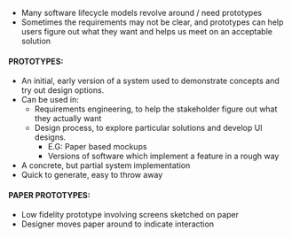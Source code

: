 - Many software lifecycle models revolve around / need prototypes
- Sometimes the requirements may not be clear, and prototypes can help users figure out what they want and helps us meet on an acceptable solution

#### PROTOTYPES: 
- An initial, early version of a system used to demonstrate concepts  and try out design options.
- Can be used in:
	- Requirements engineering, to help the stakeholder figure out what they actually want
	- Design process, to explore particular solutions and develop UI designs.
		- E.G: Paper based mockups
		- Versions of software which implement a feature in a rough way
- A concrete, but partial system implementation
- Quick to generate, easy to throw away

#### PAPER PROTOTYPES:
- Low fidelity prototype involving screens sketched on paper
- Designer moves paper around to indicate interaction
